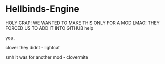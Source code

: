 # Hellbinds-Engine

HOLY CRAP!
WE WANTED TO MAKE THIS ONLY FOR A MOD LMAO!
THEY FORCED US TO ADD IT INTO GITHUB
help


yea .

clover they didnt - lightcat

smh it was for another mod - clovermite
